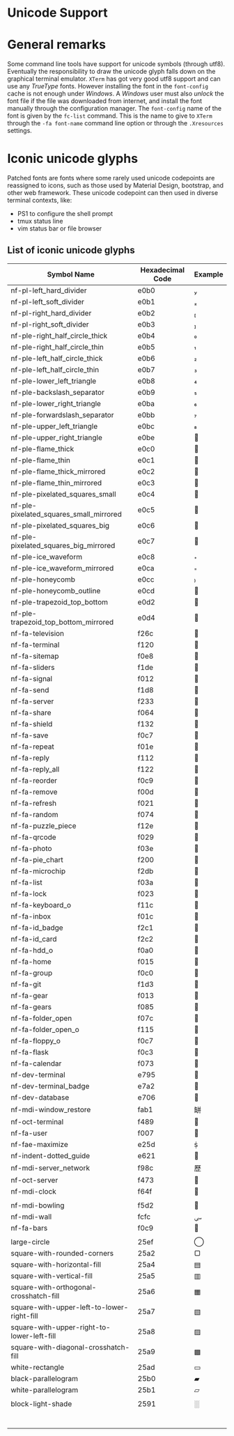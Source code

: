Unicode Support
===============

# General remarks

Some command line tools have support for unicode symbols (through utf8).
Eventually the responsibility to draw the unicode glyph falls down on the
graphical terminal emulator. `XTerm` has got very good utf8 support and can use
any _TrueType_ fonts. However installing the font in the `font-config` cache is
not enough under _Windows_. A _Windows_ user must also _unlock_ the font file
if the file was downloaded from internet, and install the font manually through
the configuration manager. The `font-config` name of the font is given by the
`fc-list` command. This is the name to give to `XTerm` through the
`-fa font-name` command line option or through the `.Xresources` settings.


# Iconic unicode glyphs

Patched fonts are fonts where some rarely used unicode codepoints are reassigned
to icons, such as those used by Material Design, bootstrap, and other web
framework. These unicode codepoint can then used in diverse terminal contexts,
like:

- PS1 to configure the shell prompt
- tmux status line
- vim status bar or file browser

## List of iconic unicode glyphs

| Symbol Name                                 | Hexadecimal Code | Example   |
| ---                                         | ---              | ---       |
| nf-pl-left\_hard\_divider                   | e0b0             |          |
| nf-pl-left\_soft\_divider                   | e0b1             |          |
| nf-pl-right\_hard\_divider                  | e0b2             |          |
| nf-pl-right\_soft\_divider                  | e0b3             |          |
| nf-ple-right\_half\_circle\_thick           | e0b4             |          |
| nf-ple-right\_half\_circle\_thin            | e0b5             |          |
| nf-ple-left\_half\_circle\_thick            | e0b6             |          |
| nf-ple-left\_half\_circle\_thin             | e0b7             |          |
| nf-ple-lower\_left\_triangle                | e0b8             |          |
| nf-ple-backslash\_separator                 | e0b9             |          |
| nf-ple-lower\_right\_triangle               | e0ba             |          |
| nf-ple-forwardslash\_separator              | e0bb             |          |
| nf-ple-upper\_left\_triangle                | e0bc             |          |
| nf-ple-upper\_right\_triangle               | e0be             |          |
| nf-ple-flame\_thick                         | e0c0             |          |
| nf-ple-flame\_thin                          | e0c1             |          |
| nf-ple-flame\_thick\_mirrored               | e0c2             |          |
| nf-ple-flame\_thin\_mirrored                | e0c3             |          |
| nf-ple-pixelated\_squares\_small            | e0c4             |          |
| nf-ple-pixelated\_squares\_small\_mirrored  | e0c5             |          |
| nf-ple-pixelated\_squares\_big              | e0c6             |          |
| nf-ple-pixelated\_squares\_big\_mirrored    | e0c7             |          |
| nf-ple-ice\_waveform                        | e0c8             |          |
| nf-ple-ice\_waveform\_mirrored              | e0ca             |          |
| nf-ple-honeycomb                            | e0cc             |          |
| nf-ple-honeycomb\_outline                   | e0cd             |          |
| nf-ple-trapezoid\_top\_bottom               | e0d2             |          |
| nf-ple-trapezoid\_top\_bottom\_mirrored     | e0d4             |          |
| nf-fa-television                            | f26c             |          |
| nf-fa-terminal                              | f120             |          |
| nf-fa-sitemap                               | f0e8             |          |
| nf-fa-sliders                               | f1de             |          |
| nf-fa-signal                                | f012             |          |
| nf-fa-send                                  | f1d8             |          |
| nf-fa-server                                | f233             |          |
| nf-fa-share                                 | f064             |          |
| nf-fa-shield                                | f132             |          |
| nf-fa-save                                  | f0c7             |          |
| nf-fa-repeat                                | f01e             |          |
| nf-fa-reply                                 | f112             |          |
| nf-fa-reply\_all                            | f122             |          |
| nf-fa-reorder                               | f0c9             |          |
| nf-fa-remove                                | f00d             |          |
| nf-fa-refresh                               | f021             |          |
| nf-fa-random                                | f074             |          |
| nf-fa-puzzle\_piece                         | f12e             |          |
| nf-fa-qrcode                                | f029             |          |
| nf-fa-photo                                 | f03e             |          |
| nf-fa-pie\_chart                            | f200             |          |
| nf-fa-microchip                             | f2db             |          |
| nf-fa-list                                  | f03a             |          |
| nf-fa-lock                                  | f023             |          |
| nf-fa-keyboard\_o                           | f11c             |          |
| nf-fa-inbox                                 | f01c             |          |
| nf-fa-id\_badge                             | f2c1             |          |
| nf-fa-id\_card                              | f2c2             |          |
| nf-fa-hdd\_o                                | f0a0             |          |
| nf-fa-home                                  | f015             |          |
| nf-fa-group                                 | f0c0             |          |
| nf-fa-git                                   | f1d3             |          |
| nf-fa-gear                                  | f013             |          |
| nf-fa-gears                                 | f085             |          |
| nf-fa-folder\_open                          | f07c             |          |
| nf-fa-folder\_open\_o                       | f115             |          |
| nf-fa-floppy\_o                             | f0c7             |          |
| nf-fa-flask                                 | f0c3             |          |
| nf-fa-calendar                              | f073             |          |
| nf-dev-terminal                             | e795             |          |
| nf-dev-terminal\_badge                      | e7a2             |          |
| nf-dev-database                             | e706             |          |
| nf-mdi-window\_restore                      | fab1             | 缾        |
| nf-oct-terminal                             | f489             |          |
| nf-fa-user                                  | f007             |          |
| nf-fae-maximize                             | e25d             |          |
| nf-indent-dotted\_guide                     | e621             |          |
| nf-mdi-server\_network                      | f98c             | 歷        |
| nf-oct-server                               | f473             |          |
| nf-mdi-clock                                | f64f             |          |
|                                             |                  |           |
| nf-mdi-bowling                              | f5d2             |          |
| nf-mdi-wall                                 | fcfc             | ﳼ         |
| nf-fa-bars                                  | f0c9             |          |
|                                             |                  |           |
| large-circle                                | 25ef             | ◯         |
| square-with-rounded-corners                 | 25a2             | ▢         |
| square-with-horizontal-fill                 | 25a4             | ▤         |
| square-with-vertical-fill                   | 25a5             | ▥         |
| square-with-orthogonal-crosshatch-fill      | 25a6             | ▦         |
| square-with-upper-left-to-lower-right-fill  | 25a7             | ▧         |
| square-with-upper-right-to-lower-left-fill  | 25a8             | ▨         |
| square-with-diagonal-crosshatch-fill        | 25a9             | ▩         |
| white-rectangle                             | 25ad             | ▭         |
| black-parallelogram                         | 25b0             | ▰         |
| white-parallelogram                         | 25b1             | ▱         |
|                                             |                  |           |
| block-light-shade                           | 2591             | ░         |
|                                             |                  |           |
|                                             |                  |           |
|                                             |                  |           |
|                                             |                  |           |
|                                             |                  |           |
|                                             |                  |           |
|                                             |                  |           |












